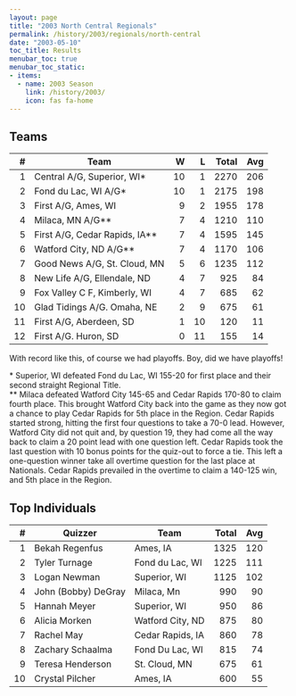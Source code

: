 ```yaml
---
layout: page
title: "2003 North Central Regionals"
permalink: /history/2003/regionals/north-central
date: "2003-05-10"
toc_title: Results
menubar_toc: true
menubar_toc_static:
- items:
  - name: 2003 Season
    link: /history/2003/
    icon: fas fa-home
---
```


## Teams

|    # | Team                          |    W |    L | Total |  Avg |
| ---: | ----------------------------- | ---: | ---: | ----: | ---: |
|    1 | Central A/G, Superior, WI*    |   10 |    1 |  2270 |  206 |
|    2 | Fond du Lac, WI A/G*          |   10 |    1 |  2175 |  198 |
|    3 | First A/G, Ames, WI           |    9 |    2 |  1955 |  178 |
|    4 | Milaca, MN A/G**              |    7 |    4 |  1210 |  110 |
|    5 | First A/G, Cedar Rapids, IA** |    7 |    4 |  1595 |  145 |
|    6 | Watford City, ND A/G**        |    7 |    4 |  1170 |  106 |
|    7 | Good News A/G, St. Cloud, MN  |    5 |    6 |  1235 |  112 |
|    8 | New Life A/G, Ellendale, ND   |    4 |    7 |   925 |   84 |
|    9 | Fox Valley C F, Kimberly, WI  |    4 |    7 |   685 |   62 |
|   10 | Glad Tidings A/G. Omaha, NE   |    2 |    9 |   675 |   61 |
|   11 | First A/G, Aberdeen, SD       |    1 |   10 |   120 |   11 |
|   12 | First A/G. Huron, SD          |    0 |   11 |   155 |   14 |

With record like this, of course we had playoffs.  Boy, did we have playoffs!

\* Superior, WI defeated Fond du Lac, WI 155-20 for first place and their second straight Regional Title.\
\*\* Milaca defeated Watford City 145-65 and Cedar Rapids 170-80 to claim fourth place. This brought Watford City back into the game as they now got a chance to play Cedar Rapids
for 5th place in the Region.  Cedar Rapids started strong, hitting the first four questions to take a 70-0 lead. However, Watford City did not quit and, by question 19, they had
come all the way back to claim a 20 point lead with one question left. Cedar Rapids took the last question with 10 bonus points for the quiz-out to force a tie.
This left a one-question winner take all overtime question for the last place at Nationals. Cedar Rapids prevailed in the overtime to claim a 140-125 win, and 5th place in the Region.

## Top Individuals

|    # | Quizzer             | Team             | Total |  Avg |
| ---: | ------------------- | ---------------- | ----: | ---: |
|    1 | Bekah Regenfus      | Ames, IA         |  1325 |  120 |
|    2 | Tyler Turnage       | Fond du Lac, WI  |  1225 |  111 |
|    3 | Logan Newman        | Superior, WI     |  1125 |  102 |
|    4 | John (Bobby) DeGray | Milaca, Mn       |   990 |   90 |
|    5 | Hannah Meyer        | Superior, WI     |   950 |   86 |
|    6 | Alicia Morken       | Watford City, ND |   875 |   80 |
|    7 | Rachel May          | Cedar Rapids, IA |   860 |   78 |
|    8 | Zachary Schaalma    | Fond Du Lac, WI  |   815 |   74 |
|    9 | Teresa Henderson    | St. Cloud, MN    |   675 |   61 |
|   10 | Crystal Pilcher     | Ames, IA         |   600 |   55 |


